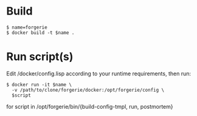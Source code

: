 # Build

```
$ name=forgerie
$ docker build -t $name .
```

# Run script(s)

Edit /docker/config.lisp according to your runtime requirements, then run:
```
$ docker run -it $name \
  -v /path/to/clone/forgerie/docker:/opt/forgerie/config \
  $script
```

for script in /opt/forgerie/bin/{build-config-tmpl, run, postmortem}


